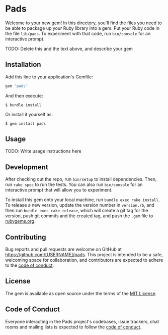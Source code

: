 # Pads

Welcome to your new gem! In this directory, you'll find the files you need to be able to package up your Ruby library into a gem. Put your Ruby code in the file `lib/pads`. To experiment with that code, run `bin/console` for an interactive prompt.

TODO: Delete this and the text above, and describe your gem

## Installation

Add this line to your application's Gemfile:

```ruby
gem 'pads'
```

And then execute:

    $ bundle install

Or install it yourself as:

    $ gem install pads

## Usage

TODO: Write usage instructions here

## Development

After checking out the repo, run `bin/setup` to install dependencies. Then, run `rake spec` to run the tests. You can also run `bin/console` for an interactive prompt that will allow you to experiment.

To install this gem onto your local machine, run `bundle exec rake install`. To release a new version, update the version number in `version.rb`, and then run `bundle exec rake release`, which will create a git tag for the version, push git commits and the created tag, and push the `.gem` file to [rubygems.org](https://rubygems.org).

## Contributing

Bug reports and pull requests are welcome on GitHub at https://github.com/[USERNAME]/pads. This project is intended to be a safe, welcoming space for collaboration, and contributors are expected to adhere to the [code of conduct](https://github.com/[USERNAME]/pads/blob/master/CODE_OF_CONDUCT.md).

## License

The gem is available as open source under the terms of the [MIT License](https://opensource.org/licenses/MIT).

## Code of Conduct

Everyone interacting in the Pads project's codebases, issue trackers, chat rooms and mailing lists is expected to follow the [code of conduct](https://github.com/[USERNAME]/pads/blob/master/CODE_OF_CONDUCT.md).
